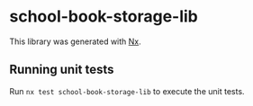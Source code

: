 # school-book-storage-lib

This library was generated with [Nx](https://nx.dev).

## Running unit tests

Run `nx test school-book-storage-lib` to execute the unit tests.
